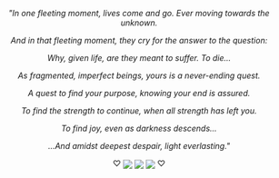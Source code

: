 <div align="center">
<p><i>"In one fleeting moment, lives come and go. Ever moving towards the unknown.</p>
<p>And in that fleeting moment, they cry for the answer to the question:</p>
<p>Why, given life, are they meant to suffer. To die...</p>
<p>As fragmented, imperfect beings, yours is a never-ending quest.</p>
<p>A quest to find your purpose, knowing your end is assured.</p>
<p>To find the strength to continue, when all strength has left you.</p>
<p>To find joy, even as darkness descends...</p>
<p>...And amidst deepest despair, light everlasting."</i></p>

  <p align="center">♡ <img src="https://graphic.neocities.org/kitten3.gif" align="center"> <img src="https://graphic.neocities.org/kitten2.gif" align="center"> <img src="https://graphic.neocities.org/kitten10.gif" align="center"> ♡
